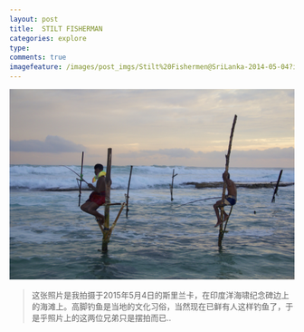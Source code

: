 ```yaml
---
layout: post
title:  STILT FISHERMAN
categories: explore
type: 
comments: true
imagefeature: /images/post_imgs/Stilt%20Fishermen@SriLanka-2014-05-04?imageMogr2/thumbnail/!30p
---
```


![Stilt Fishermen@SriLanka-2014-05-04](/images/post_imgs/Stilt%20Fishermen@SriLanka-2014-05-04)

> 这张照片是我拍摄于2015年5月4日的斯里兰卡，在印度洋海啸纪念碑边上的海滩上。高脚钓鱼是当地的文化习俗，当然现在已鲜有人这样钓鱼了，于是乎照片上的这两位兄弟只是摆拍而已..